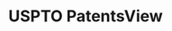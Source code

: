 ---
bigquery: https://console.cloud.google.com/bigquery?p=patents-public-data&d=patentsview&page=dataset
citation: Attribution should be given to PatentsView for use, distribution, or derivative
  works.
code: https://github.com/CSSIP-AIR/PatentsView-Code-Snippets/
contributors: USPTO
cost: None
description: 'PatentsView includes US patent data including raw data (summaries, applications,
  pregrant applications), disambugations of inventors and assignees, and inventor
  gender estimates.  Also foreign priority data, # of figures and sheets, and government
  interest statements.'
documentation: https://patentsview.org/query/builder-faqs
last_edit: 04/07/2022, 03:21:07
location: https://patentsview.org/
maintained_by: USPTO
record_creation_timestamp: 12/2/2020 17:20:46
schema_fields:
- num_claims
- designation
- doctype
- lawyer_id
- category_id
- disamb_assignee_id_20191008
- rawinventor_id
- text
- patent_id
- organization_id
- number
- rawlocation_id
- rel_id
- lapse_of_patent
- disamb_assignee_id_20200630
- classification_data_source
- disamb_inventor_id_20201229
- date
- level_two
- disamb_assignee_id_20191231
- abstract
- organization
- disamb_assignee_id_20181127
- reldocno
- disamb_inventor_id_20200331
- subsection_id
- id
- series_code
- role
- name
- subclass
- num_sheets
- deceased
- disamb_assignee_id_20200331
- subgroup_id
- action_date
- latin_name
- variety
- title
- rawassignee_id
- category
- term_extension
- classification_status
- section_id
- status
- symbol_position
- inventor_id
- disamb_assignee_id_20200929
- ipc_version_indicator
- exemplary
- location_id
- level_one
- country_transformed
- attribution_status
- classification_level
- fname
- disamb_inventor_id_20170808
- name_last
- disamb_inventor_id_20181127
- application_id
- assignee_id
- sector_title
- _371_date
- name_first
- male_flag
- level_three
- num
- county_fips
- disamb_inventor_id_20190820
- male
- disamb_assignee_id_20190312
- disamb_inventor_id_20170307
- classification_value
- applicant_type
- term_disclaimer
- disamb_inventor_id_20171003
- term_grant
- group_id
- length
- disamb_inventor_id_20200630
- latlong
- filename
- disclaimer_date
- withdrawn
- doc_type
- ipc_class
- dependent
- state
- latitude
- gi_statement
- f102_date
- field_title
- kind
- disamb_inventor_id_20200929
- disamb_assignee_id_20190820
- contract_award_number
- field_id
- publication_number
- disamb_inventor_id_20180528
- uuid
- longitude
- subclass_id
- disamb_inventor_id_20171226
- subcategory_id
- city
- disamb_inventor_id_20191008
- num_figures
- state_fips
- mainclass_id
- relkind
- section
- rule_47
- citation_id
- sequence
- disamb_inventor_id_20190312
- main_group
- f371_date
- lname
- country
- disamb_inventor_id_20191231
- subgroup
- type
- group
- county
- _102_date
shortname: patentsview
tags:
- disambiguation
- United States
- gender
terms_of_use: Creative Commons Attribution 4.0 International License.
timeframe: 1963-1999
title: USPTO PatentsView
uuid: cf1780b1-e265-4e49-8d1d-83b9cfe0fd9a
---